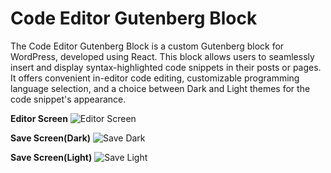 # Code Editor Gutenberg Block

The Code Editor Gutenberg Block is a custom Gutenberg block for WordPress, developed using React. This block allows users to seamlessly insert and display syntax-highlighted code snippets in their posts or pages. It offers convenient in-editor code editing, customizable programming language selection, and a choice between Dark and Light themes for the code snippet's appearance.

**Editor Screen**
![Editor Screen](https://github.com/khtarapara/code-editor-gutenberg-block/assets/31764062/be857b09-1b29-47d5-9d39-2dee9ca25fc0)


**Save Screen(Dark)**
![Save Dark](https://github.com/khtarapara/code-editor-gutenberg-block/assets/31764062/ceec167f-6881-440f-b011-2024092acad0)



**Save Screen(Light)**
![Save Light](https://github.com/khtarapara/code-editor-gutenberg-block/assets/31764062/4aba5b26-91e6-40af-9d11-4750f9cfd84a)
